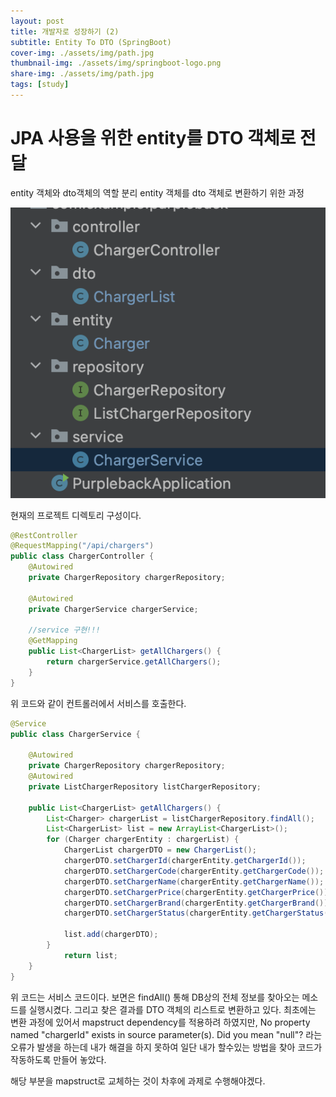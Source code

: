 ```yaml
---
layout: post
title: 개발자로 성장하기 (2)
subtitle: Entity To DTO (SpringBoot)
cover-img: ./assets/img/path.jpg
thumbnail-img: ./assets/img/springboot-logo.png
share-img: ./assets/img/path.jpg
tags: [study]
---
```


# JPA 사용을 위한 entity를 DTO 객체로 전달

entity 객체와 dto객체의 역할 분리
entity 객체를 dto 객체로 변환하기 위한 과정

![Crepe](/assets/img/purplebackPJ/project%20dir%20set.png)

현재의 프로젝트 디렉토리 구성이다.

```java
@RestController
@RequestMapping("/api/chargers")
public class ChargerController {
    @Autowired
    private ChargerRepository chargerRepository;

    @Autowired
    private ChargerService chargerService;

    //service 구현!!!
    @GetMapping
    public List<ChargerList> getAllChargers() {
        return chargerService.getAllChargers();
    }
}
```

위 코드와 같이 컨트롤러에서 서비스를 호출한다.

```java
@Service
public class ChargerService {

    @Autowired
    private ChargerRepository chargerRepository;
    @Autowired
    private ListChargerRepository listChargerRepository;

    public List<ChargerList> getAllChargers() {
        List<Charger> chargerList = listChargerRepository.findAll();
        List<ChargerList> list = new ArrayList<ChargerList>();
        for (Charger chargerEntity : chargerList) {
            ChargerList chargerDTO = new ChargerList();
            chargerDTO.setChargerId(chargerEntity.getChargerId());
            chargerDTO.setChargerCode(chargerEntity.getChargerCode());
            chargerDTO.setChargerName(chargerEntity.getChargerName());
            chargerDTO.setChargerPrice(chargerEntity.getChargerPrice());
            chargerDTO.setChargerBrand(chargerEntity.getChargerBrand());
            chargerDTO.setChargerStatus(chargerEntity.getChargerStatus());

            list.add(chargerDTO);
        }
            return list;
    }
}
```
위 코드는 서비스 코드이다. 보면은 findAll() 통해 DB상의 전체 정보를 찾아오는 메소드를 실행시켰다. 그리고 찾은 결과를 DTO 객체의 리스트로 변환하고 있다.
최초에는 변환 과정에 있어서 mapstruct dependency를 적용하려 하였지만, No property named "chargerId" exists in source parameter(s). Did you mean "null"?
라는 오류가 발생을 하는데 내가 해결을 하지 못하여 일단 내가 할수있는 방법을 찾아 코드가 작동하도록 만들어 놓았다.

해당 부분을 mapstruct로 교체하는 것이 차후에 과제로 수행해야겠다.